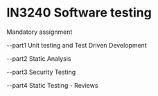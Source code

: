 # IN3240 Software testing

Mandatory assignment

--part1 Unit testing and Test Driven Development

--part2 Static Analysis

--part3 Security Testing

--part4 Static Testing - Reviews
